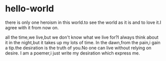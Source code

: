 # hello-world
there is only one heroism in this world.to see the world as it is and to love it.I agree with it from now on.

all the time,we live,but we don't know what we live for?I always think about it in the night,but it takes up my lots of time.
In the dawn,from the pain,i gain a tip.the desiration is the truth of you.No one can live without relying on desire.
I am a poemer,i just write my desiration which express me.
